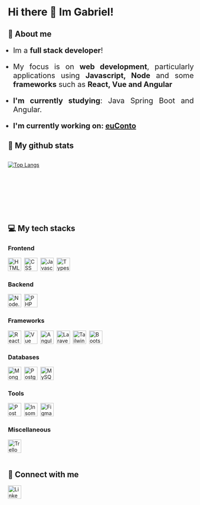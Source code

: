# Hi there 👋 Im Gabriel!

<!-- about me section-->
## 🧙 About me

<div style="font-size: 20px; margin-left: -20px; text-align: justify;text-justify: inter-word;">

* Im a <b>full stack developer</b>!

* My focus is on <b>web development</b>, particularly applications using <b>Javascript, Node</b> and some <b>frameworks</b> such as <b>React, Vue and Angular</b>

* <b>I'm currently studying</b>: Java Spring Boot and Angular.

* <b>I'm currently working on: <a href="https://github.com/euConto">euConto</a></b>

</div>
<!-- end of about me section -->


<!-- github stats section  -->
## 🔮 My github stats


<div style="display: flex; flex: row nowrap; width: 100%; height: 150px; gap: 0px 10px;">

[![Top Langs](https://github-readme-stats.vercel.app/api/top-langs/?username=neves-gabriel-f&layout=compact&theme=dark)](https://github.com/neves-gabriel-f/github-readme-stats)

<!-- ![Gabriel's Stats](https://github-readme-stats.vercel.app/api?username=neves-gabriel-f&show_icons=true&theme=dark) -->

</div>

<!-- end of github stats section -->

<!-- stacks section  -->
## 💻 My tech stacks

### Frontend
<div align="left">
    <img 
        width="36" 
        alt="HTML" 
        title="HTML"
        src="https://icon.icepanel.io/Technology/svg/HTML5.svg"
        style="margin-right: 4px; cursor:pointer;"
    />
    <img 
        width="36" 
        alt="CSS" 
        title="CSS"
        src="https://icon.icepanel.io/Technology/svg/CSS3.svg"
        style="margin-right: 4px; cursor:pointer"
    />
    <img 
        width="36" 
        alt="Javascript" 
        title="Javascript"
        src="https://icon.icepanel.io/Technology/svg/JavaScript.svg" 
        style="margin-right: 4px; cursor:pointer"
    />
    <img 
        width="36" 
        alt="Typescript" 
        title="Typescript"
        src="https://icon.icepanel.io/Technology/svg/TypeScript.svg"
        style="margin-right: 4px; cursor:pointer"
    />
</div>

### Backend
<div align="left">
    <img 
        width="36" 
        alt="Node.js" 
        title="Node.js"
        src="https://icon.icepanel.io/Technology/svg/Node.js.svg"
        style="margin-right: 4px; cursor:pointer;"
    />
    <img 
        width="36" 
        alt="PHP" 
        title="PHP"
        src="https://icon.icepanel.io/Technology/svg/PHP.svg"
        style="margin-right: 4px; cursor:pointer;"
    />
</div>

### Frameworks
<div align="left">
    <img 
        width="36" 
        alt="React" 
        title="React"
        src="https://icon.icepanel.io/Technology/svg/React.svg"
        style="margin-right: 4px; cursor:pointer;"
    />
    <img 
        width="36" 
        alt="Vue" 
        title="Vue"
        src="https://icon.icepanel.io/Technology/svg/Vue.js.svg"
        style="margin-right: 4px; cursor:pointer;"
    />
    <img 
        width="36" 
        alt="Angular" 
        title="Angular"
        src="https://icon.icepanel.io/Technology/svg/AngularJS.svg"
        style="margin-right: 4px; cursor:pointer;"
    />
    <img 
        width="36" 
        alt="Laravel" 
        title="Laravel"
        src="https://icon.icepanel.io/Technology/svg/Laravel.svg"
        style="margin-right: 4px; cursor:pointer;"
    />
    <img 
        width="36" 
        alt="Tailwind CSS" 
        title="Tailwind CSS"
        src="https://icon.icepanel.io/Technology/svg/Tailwind-CSS.svg"
        style="margin-right: 4px; cursor:pointer;"
    />
    <img 
        width="36" 
        alt="Bootstrap" 
        title="Bootstrap"
        src="https://icon.icepanel.io/Technology/svg/Bootstrap.svg"
        style="margin-right: 4px; cursor:pointer;"
    />
</div>

### Databases
<div align="left">
    <img 
        width="36" 
        alt="MongoDB" 
        title="MongoDB"
        src="https://icon.icepanel.io/Technology/svg/MongoDB.svg"
        style="margin-right: 4px; cursor:pointer;"
    />
    <img 
        width="36" 
        alt="PostgresSQL" 
        title="PostgresSQL"
        src="https://icon.icepanel.io/Technology/svg/PostgresSQL.svg"
        style="margin-right: 4px; cursor:pointer;"
    />
     <img 
        width="36" 
        alt="MySQL" 
        title="MySQL"
        src="https://icon.icepanel.io/Technology/svg/MySQL.svg"
        style="margin-right: 4px; cursor:pointer;"
    />
</div>

### Tools
<div align="left">
    <img 
        width="36" 
        alt="Postman" 
        title="Postman"
        src="https://icon.icepanel.io/Technology/svg/Postman.svg"
        style="margin-right: 4px; cursor:pointer;"
    />
    <img 
        width="36" 
        alt="Insomnia" 
        title="Insomnia"
        src="https://icon.icepanel.io/Technology/svg/Insomnia.svg"
        style="margin-right: 4px; cursor:pointer;"
    />
      <img 
        width="36" 
        alt="Figma" 
        title="Figma"
        src="https://icon.icepanel.io/Technology/svg/Figma.svg"
        style="margin-right: 4px; cursor:pointer;"
    />
</div>

<!-- #### Learning... 
<div align="left">
    <img 
        width="36" 
        alt="Java" 
        title="Java"
        src="https://icon.icepanel.io/Technology/svg/Java.svg"
        style="margin-right: 4px; cursor:pointer;"
    />
    <img 
        width="36" 
        alt="Spring" 
        title="Spring"
        src="https://icon.icepanel.io/Technology/svg/Spring.svg"
        style="margin-right: 4px; cursor:pointer;"
    />
</div> -->

### Miscellaneous
<div align="left">
    <img 
        width="36" 
        alt="Trello" 
        title="Trello"
        src="https://icon.icepanel.io/Technology/svg/Trello.svg"
        style="margin-right: 4px; cursor:pointer;"
    />
</div>

<br/>
<!-- end of stacks section -->

## 🤝 Connect with me
<div>
<a href="https://www.linkedin.com/in/gabrielfneves/" target="_blank">
 <img 
        width="36" 
        alt="Linkedin" 
        title="Linkedin"
        src="https://icon.icepanel.io/Technology/svg/LinkedIn.svg"
        style="margin-right: 4px; cursor:pointer;"
    />
</a>
</div>



